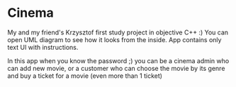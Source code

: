 # Cinema
My and my friend's Krzysztof first study project in objective C++ :)
You can open UML diagram to see how it looks from the inside.
App contains only text UI with instructions.

In this app when you know the password ;) you can be a cinema admin who can add new movie,
or a customer who can choose the movie by its genre and buy a ticket for a movie (even more than 1 ticket)

